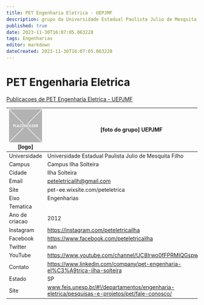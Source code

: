 ```yaml
---
title: PET Engenharia Eletrica - UEPJMF
description: grupo da Universidade Estadual Paulista Julio de Mesquita Filho
published: true
date: 2023-11-30T16:07:05.063228
tags: Engenharias
editor: markdown
dateCreated: 2023-11-30T16:07:05.063228
---
```


# PET Engenharia Eletrica

[Publicacoes de PET Engenharia Eletrica - UEPJMF](/atividade/285PETEngenhariaEletricaUEPJMF/feed.md)

| ![placeholder.png](/placeholder.png) [logo] | [foto do grupo] UEPJMF         |
| ------------------------------------------- | ------------------------------------------------- |
| Universidade                                | Universidade Estadual Paulista Julio de Mesquita Filho      |
| Campus                                      | Campus Ilha Solteira            |
| Cidade                                      | Ilha Solteira             |
| Email                                       | peteletricailh@gmail.com             |
| Site                                        | pet-ee.wixsite.com/peteletrica              |
| Eixo                                        | Engenharias              |
| Tematica                                    |           |
| Ano de criacao                              | 2012        |
| Instagram                                   | https://instagram.com/peteletricailha         |
| Facebook                                    | https://www.facebook.com/peteletricailha          |
| Twitter                                     | nan           |
| YouTube                                     | https://www.youtube.com/channel/UC8Irwo0fFPRMIQGspwtmBcw           |
| Contato                                     | https://www.linkedin.com/company/pet-engenharia-el%C3%A9trica-ilha-solteira         |
| Estado                                      |  SP            |
| Site                                        | www.feis.unesp.br/#!/departamentos/engenharia-eletrica/pesquisas-e-projetos/pet/fale-conosco/ |
